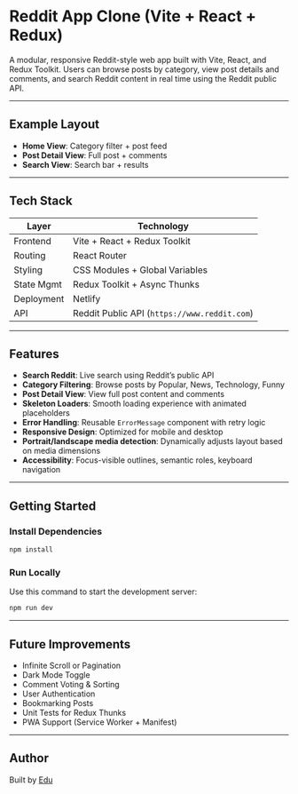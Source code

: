 # Reddit App Clone (Vite + React + Redux)

A modular, responsive Reddit-style web app built with Vite, React, and Redux Toolkit. Users can browse posts by category, view post details and comments, and search Reddit content in real time using the Reddit public API.

---

## Example Layout

- **Home View**: Category filter + post feed  
- **Post Detail View**: Full post + comments  
- **Search View**: Search bar + results

---

## Tech Stack

| Layer        | Technology                      |
|--------------|---------------------------------|
| Frontend     | Vite + React + Redux Toolkit    |
| Routing      | React Router                    |
| Styling      | CSS Modules + Global Variables  |
| State Mgmt   | Redux Toolkit + Async Thunks    |
| Deployment   | Netlify                         |
| API          | Reddit Public API (`https://www.reddit.com`) |

---

## Features

- **Search Reddit**: Live search using Reddit’s public API  
- **Category Filtering**: Browse posts by Popular, News, Technology, Funny  
- **Post Detail View**: View full post content and comments  
- **Skeleton Loaders**: Smooth loading experience with animated placeholders  
- **Error Handling**: Reusable `ErrorMessage` component with retry logic  
- **Responsive Design**: Optimized for mobile and desktop  
- **Portrait/landscape media detection**: Dynamically adjusts layout based on media dimensions  
- **Accessibility**: Focus-visible outlines, semantic roles, keyboard navigation

---

## Getting Started

### Install Dependencies

```bash
npm install
```

### Run Locally

Use this command to start the development server:

```bash
npm run dev
```

---

## Future Improvements

- Infinite Scroll or Pagination  
- Dark Mode Toggle  
- Comment Voting & Sorting  
- User Authentication  
- Bookmarking Posts  
- Unit Tests for Redux Thunks  
- PWA Support (Service Worker + Manifest)

---

## Author

Built by [Edu](https://github.com/edu-navarre)
